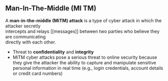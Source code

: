 

## Man-ln-The-Middle (Ml TM)   
A **man-in-the-middle (MiTM) attack** is a type of cyber attack in which the attacker secretly   
intercepts and relays [[messages]] between two parties who believe they are communicating   
directly with each other.   
- Threat to **confidentiality** and **integrity**   
- MiTM cyber attacks pose a serious threat to online security because they give the attacker the ability to capture and manipulate sensitive personal information in real time (e.g., login credentials, account details or credit card numbers)
